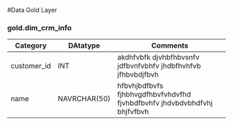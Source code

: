 #Data Gold Layer

### gold.dim_crm_info

| Category | DAtatype | Comments |
|----------|----------|----------|
| customer_id | INT | akdhfvbfk djvhbfhbvsnfv jdfbvnfvbhfv jhdbfhvhfvb jfhbvbdjfbvh |
| name | NAVRCHAR(50) | hfbvhjbdfbvfs fjhbhvgdfhbvfvhdvfhd fjvhbdfbvhfv jhdvbdvbhdfvhj bhjfvfbvh |
